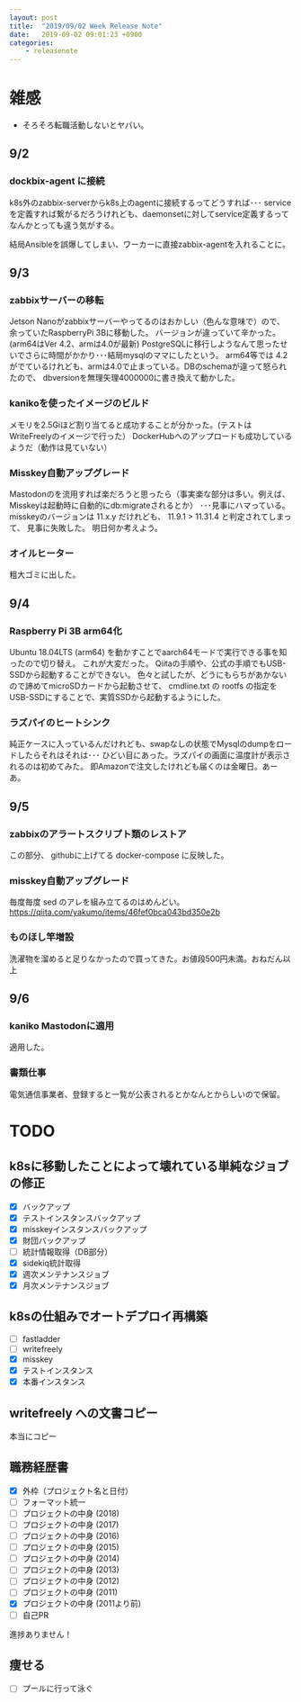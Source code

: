 ```yaml
---
layout: post
title:  "2019/09/02 Week Release Note"
date:   2019-09-02 09:01:23 +0900
categories:
    - releasenote
---
```

# 雑感

* そろそろ転職活動しないとヤバい。

## 9/2

### dockbix-agent に接続

k8s外のzabbix-serverからk8s上のagentに接続するってどうすれば･･･
serviceを定義すれば繋がるだろうけれども、daemonsetに対してservice定義するってなんかとっても違う気がする。

結局Ansibleを誤爆してしまい、ワーカーに直接zabbix-agentを入れることに。

## 9/3

### zabbixサーバーの移転

Jetson Nanoがzabbixサーバーやってるのはおかしい（色んな意味で）ので、余っていたRaspberryPi 3Bに移動した。
バージョンが違っていて辛かった。 (arm64はVer 4.2、armは4.0が最新)
PostgreSQLに移行しようなんて思ったせいでさらに時間がかかり･･･結局mysqlのママにしたという。
arm64等では 4.2がでているけれども、armは4.0で止まっている。DBのschemaが違って怒られたので、
dbversionを無理矢理4000000に書き換えて動かした。

### kanikoを使ったイメージのビルド

メモリを2.5Giほど割り当てると成功することが分かった。(テストはWriteFreelyのイメージで行った）
DockerHubへのアップロードも成功しているようだ（動作は見ていない）

### Misskey自動アップグレード

Mastodonのを流用すれば楽だろうと思ったら（事実楽な部分は多い。例えば、Misskeyは起動時に自動的にdb:migrateされるとか）
･･･見事にハマっている。misskeyのバージョンは 11.x.y だけれども、 11.9.1 > 11.31.4 と判定されてしまって、
見事に失敗した。 明日何か考えよう。

### オイルヒーター

粗大ゴミに出した。

## 9/4

### Raspberry Pi 3B arm64化

Ubuntu 18.04LTS (arm64) を動かすことでaarch64モードで実行できる事を知ったので切り替え。
これが大変だった。 Qiitaの手順や、公式の手順でもUSB-SSDから起動することができない。
色々と試したが、どうにもらちがあかないので諦めてmicroSDカードから起動させて、
cmdline.txt の rootfs の指定をUSB-SSDにすることで、実質SSDから起動するようにした。

### ラズパイのヒートシンク

純正ケースに入っているんだけれども、swapなしの状態でMysqlのdumpをロードしたらそれはそれは･･･
ひどい目にあった。ラズパイの画面に温度計が表示されるのは初めてみた。
即Amazonで注文したけれども届くのは金曜日。あーあ。

## 9/5

### zabbixのアラートスクリプト類のレストア

この部分、 githubに上げてる docker-compose に反映した。

### misskey自動アップグレード

毎度毎度 sed のアレを組み立てるのはめんどい。
https://qiita.com/yakumo/items/46fef0bca043bd350e2b

### ものほし竿増設

洗濯物を溜めると足りなかったので買ってきた。お値段500円未満。おねだん以上

## 9/6 

### kaniko Mastodonに適用

適用した。

### 書類仕事

電気通信事業者、登録すると一覧が公表されるとかなんとからしいので保留。

# TODO

## k8sに移動したことによって壊れている単純なジョブの修正

- [x] バックアップ
- [x] テストインスタンスバックアップ
- [x] misskeyインスタンスバックアップ
- [x] 財団バックアップ
- [ ] 統計情報取得（DB部分）
- [x] sidekiq統計取得 
- [x] 週次メンテナンスジョブ
- [x] 月次メンテナンスジョブ

## k8sの仕組みでオートデプロイ再構築
- [ ] fastladder
- [ ] writefreely
- [x] misskey
- [x] テストインスタンス
- [x] 本番インスタンス

## writefreely への文書コピー

本当にコピー

## 職務経歴書

- [x] 外枠（プロジェクト名と日付）
- [ ] フォーマット統一
- [ ] プロジェクトの中身 (2018)
- [ ] プロジェクトの中身 (2017)
- [ ] プロジェクトの中身 (2016)
- [ ] プロジェクトの中身 (2015)
- [ ] プロジェクトの中身 (2014)
- [ ] プロジェクトの中身 (2013)
- [ ] プロジェクトの中身 (2012)
- [ ] プロジェクトの中身 (2011)
- [x] プロジェクトの中身 (2011より前)
- [ ] 自己PR

進捗ありません！

## 痩せる

- [ ] プールに行って泳ぐ

